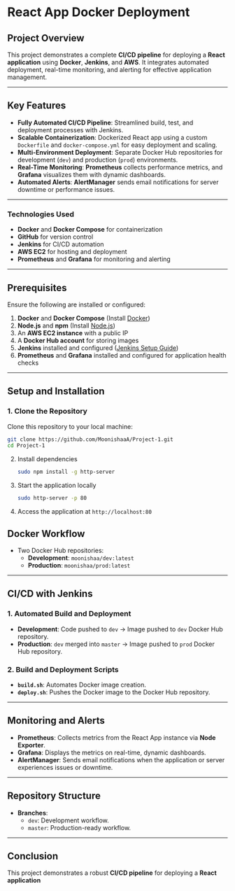 # React App Docker Deployment

## Project Overview  
This project demonstrates a complete **CI/CD pipeline** for deploying a **React application** using **Docker**, **Jenkins**, and **AWS**. It integrates automated deployment, real-time monitoring, and alerting for effective application management.

---

## Key Features  
- **Fully Automated CI/CD Pipeline**: Streamlined build, test, and deployment processes with Jenkins.
- **Scalable Containerization**: Dockerized React app using a custom `Dockerfile` and `docker-compose.yml` for easy deployment and scaling.
- **Multi-Environment Deployment**: Separate Docker Hub repositories for development (`dev`) and production (`prod`) environments.
- **Real-Time Monitoring**: **Prometheus** collects performance metrics, and **Grafana** visualizes them with dynamic dashboards.
- **Automated Alerts**: **AlertManager** sends email notifications for server downtime or performance issues.
  
---

### Technologies Used  
- **Docker** and **Docker Compose** for containerization  
- **GitHub** for version control  
- **Jenkins** for CI/CD automation  
- **AWS EC2** for hosting and deployment  
- **Prometheus** and **Grafana** for monitoring and alerting

---

## Prerequisites  
Ensure the following are installed or configured:  
1. **Docker** and **Docker Compose** (Install [Docker](https://docs.docker.com/get-docker/))  
2. **Node.js** and **npm** (Install [Node.js](https://nodejs.org/))  
3. An **AWS EC2 instance** with a public IP  
4. A **Docker Hub account** for storing images  
5. **Jenkins** installed and configured ([Jenkins Setup Guide](https://www.jenkins.io/doc/))  
6. **Prometheus** and **Grafana** installed and configured for application health checks  

---

## Setup and Installation

### 1. Clone the Repository
Clone this repository to your local machine:  
   ```bash  
   git clone https://github.com/MoonishaaA/Project-1.git
   cd Project-1
   ```
2. Install dependencies
   ```bash
   sudo npm install -g http-server
3. Start the application locally
   ```bash
   sudo http-server -p 80
4. Access the application at `http://localhost:80`     
   
## Docker Workflow   
- Two Docker Hub repositories:  
  - **Development**: `moonishaa/dev:latest`  
  - **Production**: `moonishaa/prod:latest`  

---

## CI/CD with Jenkins

### 1. Automated Build and Deployment  
- **Development**: Code pushed to `dev` → Image pushed to `dev` Docker Hub repository.  
- **Production**: `dev` merged into `master` → Image pushed to `prod` Docker Hub repository.  
### 2. Build and Deployment Scripts  
- **`build.sh`**: Automates Docker image creation.  
- **`deploy.sh`**: Pushes the Docker image to the Docker Hub repository.

---

## Monitoring and Alerts

- **Prometheus**: Collects metrics from the React App instance via **Node Exporter**.  
- **Grafana**: Displays the metrics on real-time, dynamic dashboards.  
- **AlertManager**: Sends email notifications when the application or server experiences issues or downtime.  

---

## Repository Structure

- **Branches**:
  - `dev`: Development workflow.  
  - `master`: Production-ready workflow.  

---

## Conclusion  
This project demonstrates a robust **CI/CD pipeline** for deploying a **React application** 
